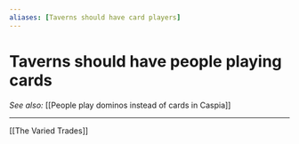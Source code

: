 ```yaml
---
aliases: [Taverns should have card players]
---
```

# Taverns should have people playing cards
*See also:* [[People play dominos instead of cards in Caspia]]
___
[[The Varied Trades]]